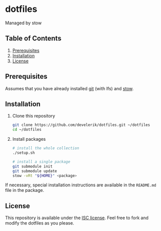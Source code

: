 # dotfiles

Managed by stow

## Table of Contents

1. [Prerequisites](#Prerequisites)
2. [Installation](#Installation)
3. [License](#License)

## Prerequisites

Assumes that you have already installed [git](https://git-scm.com) (with lfs) and [stow](https://www.gnu.org/software/stow).

## Installation

1. Clone this repository

   ```sh
   git clone https://github.com/develerik/dotfiles.git ~/dotfiles
   cd ~/dotfiles
   ```

2. Install packages

   ```sh
   # install the whole collection
   ./setup.sh

   # install a single package
   git submodule init
   git submodule update
   stow -vRt "${HOME}" <package>
   ```

If necessary, special installation instructions are available in the `README.md` file in the package.

## License

This repository is available under the [ISC license](LICENSE). Feel free to fork and modify the dotfiles as you please.
